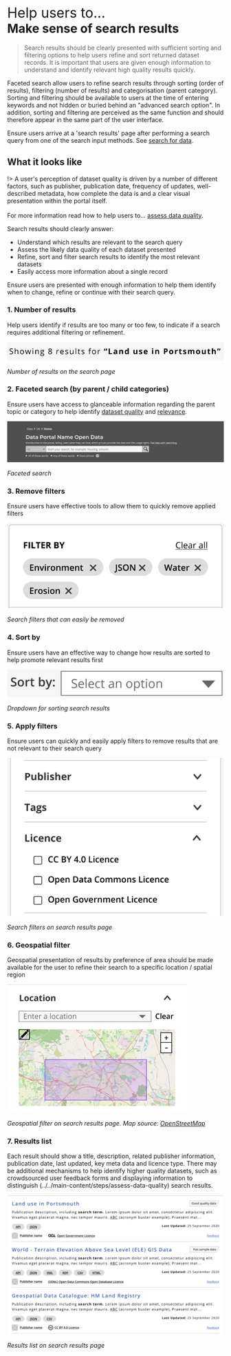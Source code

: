 <div class="small-heading" style="margin-top: 45px; font-size: 32px;">Help users to...</div>
<h1 id="make-sense-of-search-results" style="margin-top: 0px">Make sense of search results</h1>

> Search results should be clearly presented with sufficient sorting and filtering options to help users refine and sort returned dataset records. It is important that users are given enough information to understand and identify relevant high quality results quickly.

Faceted search allow users to refine search results through sorting (order of results), filtering (number of results) and categorisation (parent category). Sorting and filtering should be available to users at the time of entering keywords and not hidden or buried behind an "advanced search option". In addition, sorting and filtering are perceived as the same function and should therefore appear in the same part of the user interface.

Ensure users arrive at a 'search results' page after performing a search query from one of the search input methods. See [search for 
data](main-content/steps/search-for-data).

## What it looks like

!> A user's perception of dataset quality is driven by a number of different factors, such as publisher, publication date, frequency of updates, well-described metadata, how complete the data is and a clear visual presentation within the portal itself.<br>
<br>
For more information read how to help users to... [assess data quality](main-content/steps/assess-data-quality).

Search results should clearly answer:

+ Understand which results are relevant to the search query
+ Assess the likely data quality of each dataset presented
+ Refine, sort and filter search results to identify the most relevant datasets
+ Easily access more information about a single record

Ensure users are presented with enough information to help them identify when to change, refine or continue with their search query.

### 1. Number of results

Help users identify if results are too many or too few, to indicate if a search requires additional filtering or refinement.

<div class="image-container">

![Number of results on the search page in geospatial data portal](../../_media/stage-3-results/2-number_of_results.png)

*Number of results on the search page*

</div>

### 2. Faceted search (by parent / child categories)

Ensure users have access to glanceable information regarding the parent topic or category to help identify [dataset quality](main-content/pages/assess-dataset-relevance) and [relevance](main-content/pages/assess-dataset-relevance).

<div class="image-container">

![Faced search example in geospatial data portal](../../_media/stage-3-results/3-faceted_search.png)

*Faceted search*

</div>

### 3. Remove filters
Ensure users have effective tools to allow them to quickly remove applied filters

<div class="image-container">

![Search filters with remove icon ](../../_media/stage-3-results/4-clear_filters.png)

*Search filters that can easily be removed*

</div>

### 4. Sort by
Ensure users have an effective way to change how results are sorted to help promote relevant results first

<div class="image-container">

![Dropdown for sorting search results](../../_media/stage-3-results/5-sort_by.png)

*Dropdown for sorting search results*

</div>

### 5. Apply filters

Ensure users can quickly and easily apply filters to remove results that are not relevant to their search query

<div class="image-container">

![Search filter list on search results page](../../_media/stage-3-results/6-apply_filters.png)

*Search filters on search results page*

</div>

### 6. Geospatial filter

Geospatial presentation of results by preference of area should be made available for the user to refine their search to a specific location / spatial region

<div class="image-container">

![Geospatial filter on search results page](../../_media/stage-3-results/7b-presentation_of_results.png)

*Geospatial filter on search results page. Map source: [OpenStreetMap](https://www.openstreetmap.org)*

</div>

### 7. Results list
Each result should show a title, description, related publisher information, publication date, last updated, key meta data and licence type. There may be additional mechanisms to help identify higher quality datasets, such as crowdsourced user feedback forms and displaying information to distinguish (../../main-content/steps/assess-data-quality) search results.

<div class="image-container">

![Results list on search results page](../../_media/stage-3-results/7a-presentation_of_results.png)

*Results list on search results page*


</div>

<!-- ### 8. Pagination - TO ADD -->
